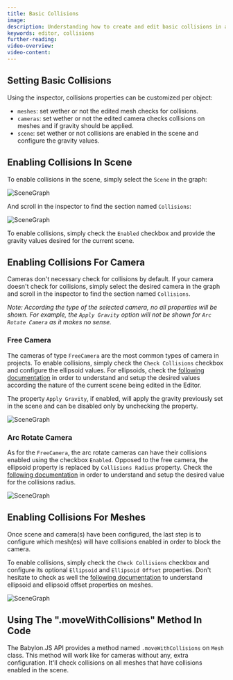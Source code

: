 ```yaml
---
title: Basic Collisions
image: 
description: Understanding how to create and edit basic collisions in a Babylon.JS Editor project
keywords: editor, collisions
further-reading:
video-overview:
video-content:
---
```


## Setting Basic Collisions
Using the inspector, collisions properties can be customized per object:
- `meshes`: set wether or not the edited mesh checks for collisions.
- `cameras`: set wether or not the edited camera checks collisions on meshes and if gravity should be applied.
- `scene`: set wether or not collisions are enabled in the scene and configure the gravity values.

## Enabling Collisions In Scene
To enable collisions in the scene, simply select the `Scene` in the graph:

![SceneGraph](/img/features/extensions/Editor/BasicCollisions/scene_graph.png)

And scroll in the inspector to find the section named `Collisions`:

![SceneGraph](/img/features/extensions/Editor/BasicCollisions/scene_collisions.png)

To enable collisions, simply check the `Enabled` checkbox and provide the gravity values desired for the current scene.

## Enabling Collisions For Camera
Cameras don't necessary check for collisions by default. If your camera doesn't check for collisions, simply select the desired
camera in the graph and scroll in the inspector to find the section named `Collisions`.

*Note: According the type of the selected camera, no all properties will be shown. For example, the `Apply Gravity` option will not be shown
for `Arc Rotate Camera` as it makes no sense.*

### Free Camera
The cameras of type `FreeCamera` are the most common types of camera in projects. To enable collisions, simply check the
`Check Collisions` checkbox and configure the ellipsoid values. For ellipsoids, check the
[following documentation](/features/divingDeeper/cameras/camera_collisions#2-define-an-ellipsoid) in order to understand
and setup the desired values according the nature of the current scene being edited in the Editor.

The property `Apply Gravity`, if enabled, will apply the gravity previously set in the scene and can be disabled only by unchecking the
property.

![SceneGraph](/img/features/extensions/Editor/BasicCollisions/free_camera.png)

### Arc Rotate Camera
As for the `FreeCamera`, the arc rotate cameras can have their collisions enabled using the checkbox `Enabled`.
Opposed to the free camera, the ellipsoid property is replaced by `Collisions Radius` property. Check the
[following documentation](/features/divingDeeper/cameras/camera_collisions#arcrotatecamera) in order to understand and setup
the desired value for the collisions radius.

![SceneGraph](/img/features/extensions/Editor/BasicCollisions/arc_rotate_camera.png)

## Enabling Collisions For Meshes
Once scene and camera(s) have been configured, the last step is to configure which mesh(es) will have collisions enabled in order
to block the camera.

To enable collisions, simply check the `Check Collisions` checkbox and configure its optional `Ellipsoid` and `Ellipsoid Offset` properties.
Don't hesitate to check as well the
[following documentation](/features/divingDeeper/cameras/camera_collisions#4-object-vs-object-collision) to
understand ellipsoid and ellipsoid offset properties on meshes.

![SceneGraph](/img/features/extensions/Editor/BasicCollisions/mesh.png)

## Using The ".moveWithCollisions" Method In Code
The Babylon.JS API provides a method named `.moveWithCollisions` on `Mesh` class. This method will work like for cameras without any,
extra configuration. It'll check collisions on all meshes that have collisions enabled in the scene.
